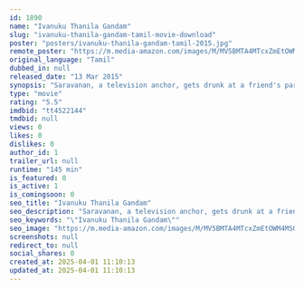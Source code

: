```yaml
---
id: 1890
name: "Ivanuku Thanila Gandam"
slug: "ivanuku-thanila-gandam-tamil-movie-download"
poster: "posters/ivanuku-thanila-gandam-tamil-2015.jpg"
remote_poster: "https://m.media-amazon.com/images/M/MV5BMTA4MTcxZmEtOWM4MS00ZmFiLTlkNzktN2RiNjFhMjdlZTc4XkEyXkFqcGdeQXVyMjM5NDY4NzU@._V1_SX300.jpg"
original_language: "Tamil"
dubbed_in: null
released_date: "13 Mar 2015"
synopsis: "Saravanan, a television anchor, gets drunk at a friend's party in order to forget about the problems in his life. In a drunken state, he tells a goon to kill his enemies. What happens next?"
type: "movie"
rating: "5.5"
imdbid: "tt4522144"
tmdbid: null
views: 0
likes: 0
dislikes: 0
author_id: 1
trailer_url: null
runtime: "145 min"
is_featured: 0
is_active: 1
is_comingsoon: 0
seo_title: "Ivanuku Thanila Gandam"
seo_description: "Saravanan, a television anchor, gets drunk at a friend's party in order to forget about the problems in his life. In a drunken state, he tells a goon to kill his enemies. What happens next?"
seo_keywords: "\"Ivanuku Thanila Gandam\""
seo_image: "https://m.media-amazon.com/images/M/MV5BMTA4MTcxZmEtOWM4MS00ZmFiLTlkNzktN2RiNjFhMjdlZTc4XkEyXkFqcGdeQXVyMjM5NDY4NzU@._V1_SX300.jpg"
screenshots: null
redirect_to: null
social_shares: 0
created_at: 2025-04-01 11:10:13
updated_at: 2025-04-01 11:10:13
---
```


